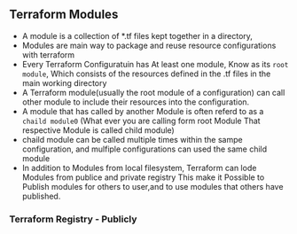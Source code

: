 ## Terraform Modules
- A module is a collection of *.tf files kept together in a directory,
- Modules are main way to package and reuse resource configurations with terraform 
- Every Terraform Configuratuin has At least one module, Know as its `root module`, Which consists of the resources defined in the .tf files in the main working directory 
- A Terraform module(usually the root module of a configuration) can call other module to include their resources into the configuration.
- A module that has called by another Module is often referd to as a `chaild module0` (What ever you are calling form root Module That respective Module is called child module)
- chaild module can be called multiple times within the sampe configuration, and mulfiple configurations can used the same child module
- In addition to Modules from local filesystem, Terraform can lode Modules from publice and private registry
This make it Possible to Publish modules for others to user,and to use modules that others have published.

### Terraform Registry - Publicly
